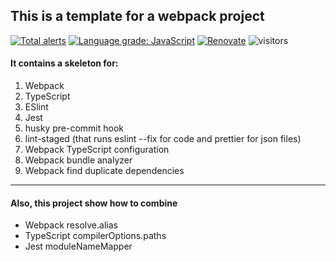## This is a template for a webpack project
[![Total alerts](https://img.shields.io/lgtm/alerts/g/yoavain/webpack-playground.svg?logo=lgtm&logoWidth=18)](https://lgtm.com/projects/g/yoavain/webpack-playground/alerts/)
[![Language grade: JavaScript](https://img.shields.io/lgtm/grade/javascript/g/yoavain/webpack-playground.svg?logo=lgtm&logoWidth=18)](https://lgtm.com/projects/g/yoavain/webpack-playground/context:javascript)
[![Renovate](https://img.shields.io/badge/renovate-enabled-brightgreen.svg)](https://renovatebot.com)
![visitors](https://visitor-badge.glitch.me/badge?page_id=yoavain.webpack-playground)

#### It contains a skeleton for:
1. Webpack
2. TypeScript
3. ESlint
4. Jest
5. husky pre-commit hook
6. lint-staged (that runs eslint --fix for code and prettier for json files)
7. Webpack TypeScript configuration
8. Webpack bundle analyzer
9. Webpack find duplicate dependencies

---

#### Also, this project show how to combine
* Webpack resolve.alias
* TypeScript compilerOptions.paths
* Jest moduleNameMapper


